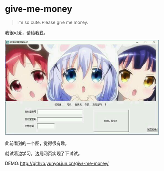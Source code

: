 # give-me-money

> I'm so cute. Please give me money.

我很可爱，请给我钱。

![give-me-money](https://github.com/YunYouJun/give-me-money/blob/master/src/assets/example.jpg?raw=true)

此前看到的一个图，觉得很有趣。

就试着边学习，边用网页实现了下试试。

DEMO: <http://github.yunyoujun.cn/give-me-money/>
